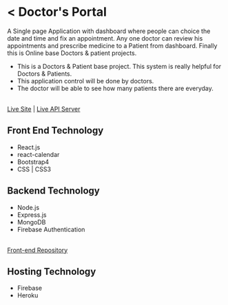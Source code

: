 < 
Doctor's Portal
======= 

A Single page Application with dashboard where people can choice the date and time and fix an appointment. Any one doctor can review his appointments and prescribe medicine to a Patient from dashboard. Finally this is Online base Doctors & patient projects.
* This is a Doctors & Patient base project. This system is really helpful for Doctors & Patients.
* This application control will be done by doctors.
* The doctor will be able to see how many patients there are everyday.
<br/>
<a target="_blank" href="https://my-doctors-protal.firebaseapp.com/">Live Site</a>        |      
<a target="_blank" href="https://guarded-mesa-64786.herokuapp.com/">Live API Server</a> 

## Front End Technology
<ul>
    <li>React.js</li>
    <li>react-calendar</li>
    <li>Bootstrap4</li>
    <li>CSS | CSS3</li>
</ul>

## Backend Technology
<ul>
    <li>Node.js</li>
    <li>Express.js</li>
    <li>MongoDB</li>
    <li>Firebase Authentication</li>
</ul>
<br/>
<a target="_blank" href="https://github.com/abuhorainhero/doctors-portal-client">Front-end Repository</a>

## Hosting Technology
<ul>
    <li>Firebase</li>
    <li>Heroku</li>
</ul>